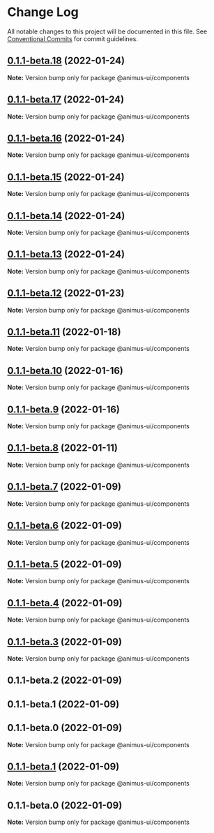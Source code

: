 # Change Log

All notable changes to this project will be documented in this file.
See [Conventional Commits](https://conventionalcommits.org) for commit guidelines.

## [0.1.1-beta.18](https://github.com/codecaaron/animus/compare/@animus-ui/components@0.1.1-beta.17...@animus-ui/components@0.1.1-beta.18) (2022-01-24)

**Note:** Version bump only for package @animus-ui/components





## [0.1.1-beta.17](https://github.com/codecaaron/animus/compare/@animus-ui/components@0.1.1-beta.16...@animus-ui/components@0.1.1-beta.17) (2022-01-24)

**Note:** Version bump only for package @animus-ui/components





## [0.1.1-beta.16](https://github.com/codecaaron/animus/compare/@animus-ui/components@0.1.1-beta.15...@animus-ui/components@0.1.1-beta.16) (2022-01-24)

**Note:** Version bump only for package @animus-ui/components





## [0.1.1-beta.15](https://github.com/codecaaron/animus/compare/@animus-ui/components@0.1.1-beta.14...@animus-ui/components@0.1.1-beta.15) (2022-01-24)

**Note:** Version bump only for package @animus-ui/components





## [0.1.1-beta.14](https://github.com/codecaaron/animus/compare/@animus-ui/components@0.1.1-beta.13...@animus-ui/components@0.1.1-beta.14) (2022-01-24)

**Note:** Version bump only for package @animus-ui/components





## [0.1.1-beta.13](https://github.com/codecaaron/animus/compare/@animus-ui/components@0.1.1-beta.12...@animus-ui/components@0.1.1-beta.13) (2022-01-24)

**Note:** Version bump only for package @animus-ui/components





## [0.1.1-beta.12](https://github.com/codecaaron/animus/compare/@animus-ui/components@0.1.1-beta.11...@animus-ui/components@0.1.1-beta.12) (2022-01-23)

**Note:** Version bump only for package @animus-ui/components





## [0.1.1-beta.11](https://github.com/codecaaron/animus/compare/@animus-ui/components@0.1.1-beta.10...@animus-ui/components@0.1.1-beta.11) (2022-01-18)

**Note:** Version bump only for package @animus-ui/components





## [0.1.1-beta.10](https://github.com/codecaaron/animus/compare/@animus-ui/components@0.1.1-beta.9...@animus-ui/components@0.1.1-beta.10) (2022-01-16)

**Note:** Version bump only for package @animus-ui/components





## [0.1.1-beta.9](https://github.com/codecaaron/animus/compare/@animus-ui/components@0.1.1-beta.8...@animus-ui/components@0.1.1-beta.9) (2022-01-16)

**Note:** Version bump only for package @animus-ui/components





## [0.1.1-beta.8](https://github.com/codecaaron/animus/compare/@animus-ui/components@0.1.1-beta.7...@animus-ui/components@0.1.1-beta.8) (2022-01-11)

**Note:** Version bump only for package @animus-ui/components





## [0.1.1-beta.7](https://github.com/codecaaron/animus/compare/@animus-ui/components@0.1.1-beta.6...@animus-ui/components@0.1.1-beta.7) (2022-01-09)

**Note:** Version bump only for package @animus-ui/components





## [0.1.1-beta.6](https://github.com/codecaaron/animus/compare/@animus-ui/components@0.1.1-beta.5...@animus-ui/components@0.1.1-beta.6) (2022-01-09)

**Note:** Version bump only for package @animus-ui/components





## [0.1.1-beta.5](https://github.com/codecaaron/animus/compare/@animus-ui/components@0.1.1-beta.4...@animus-ui/components@0.1.1-beta.5) (2022-01-09)

**Note:** Version bump only for package @animus-ui/components





## [0.1.1-beta.4](https://github.com/codecaaron/animus/compare/@animus-ui/components@0.1.1-beta.3...@animus-ui/components@0.1.1-beta.4) (2022-01-09)

**Note:** Version bump only for package @animus-ui/components





## [0.1.1-beta.3](https://github.com/codecaaron/animus/compare/@animus-ui/components@0.1.1-beta.2...@animus-ui/components@0.1.1-beta.3) (2022-01-09)

**Note:** Version bump only for package @animus-ui/components





## 0.1.1-beta.2 (2022-01-09)



## 0.1.1-beta.1 (2022-01-09)



## 0.1.1-beta.0 (2022-01-09)

**Note:** Version bump only for package @animus-ui/components





## [0.1.1-beta.1](https://github.com/codecaaron/animus/compare/v0.1.1-beta.0...v0.1.1-beta.1) (2022-01-09)

**Note:** Version bump only for package @animus-ui/components





## 0.1.1-beta.0 (2022-01-09)

**Note:** Version bump only for package @animus-ui/components
